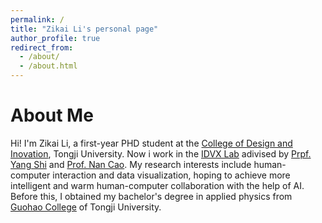 ```yaml
---
permalink: /
title: "Zikai Li's personal page"
author_profile: true
redirect_from: 
  - /about/
  - /about.html
---
```

About Me
======
Hi! I'm Zikai Li, a first-year PHD student at the [College of Design and Inovation](https://tjdi.tongji.edu.cn/), Tongji University. Now i work in the [IDVX Lab](https://idvxlab.com/) adivised by [Prpf. Yang Shi](https://xiaoyangtao.github.io/) and [Prof. Nan Cao](https://nancao.org/). My research interests include  human-computer interaction and data visualization, hoping to achieve more intelligent and warm human-computer collaboration with the help of AI. Before this, I obtained my bachelor's degree in applied physics from [Guohao College](https://ghc.tongji.edu.cn/) of Tongji University.


